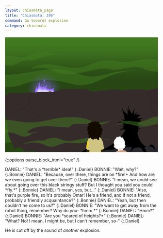 ```yaml
---
layout: chiasmata_page
title: "Chiasmata: 396"
command: Go towards explosion
category: chiasmata
---
```


![396](/chiasmata/images/narrative/394.png)

{::options parse_block_html="true" /}
<div class="dialogue">
DANIEL: "That's a *terrible* idea!" 
{:.Daniel}
BONNIE: "Wait, why?" 
{:.Bonnie}
DANIEL: "Because, over there, things are on *fire!* And how are we even going to get over there?" 
{:.Daniel}
BONNIE: "I mean, we could see about going over this black stringy stuff? But I thought you said you could *fly.*" 
{:.Bonnie}
DANIEL: "I mean, yes, but..." 
{:.Daniel}
BONNIE: "Also, that's purple fire, so it's probably Omar! He's a friend, and if not a friend, probably a friendly acquaintance?" 
{:.Bonnie}
DANIEL: "Yeah, but then couldn't he come to us?" 
{:.Daniel}
BONNIE: "We want to get away from the robot thing, remember? Why do you- *hmm.*" 
{:.Bonnie}
DANIEL: "Hmm?" 
{:.Daniel}
BONNIE: "Are you *scared of heights?*" 
{:.Bonnie}
DANIEL: "What? No! I mean, I might be, but I can't remember, so-" 
{:.Daniel}
</div>

He is cut off by the sound of *another* explosion.